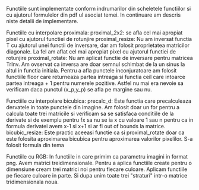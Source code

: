 Functiile sunt implementate conform indrumarilor din scheletele functiilor si cu ajutorul formulelor din pdf ul asociat temei. In continuare am descris niste detalii de implementare.

Functiile cu interpolare proximala:
	proximal_2x2:
		se afla cel mai apropiat pixel cu ajutorul functiei de rotunjire
	proximal_resize:
		Nu am inversat functia T cu ajutorul unei functii de inversare, dar am folosit proprietatea matricilor diagonale.
		La fel am aflat cel mai apropiat pixel cu ajutorul functiei de rotunjire
	proximal_rotate:
		Nu am aplicat functie de inversare pentru matricea TrInv. Am ovservat ca inversa are doar semnul schimbat de la un sinus la altul in functia initiala.
		Pentru a afla punctele inconjuratoare am folosit functiile floor care returneaza partea intreaga si functia ceil care intoarce partea intreaga + 1 pentru numerele pozitive. Astfel nu mai era nevoie sa verificam daca punctul (x_p,y_p) se afla pe margine sau nu.

Functiile cu interpolare bicubica:
	precalc_d:
		Este functia care precalculeaza dervatele in toate punctele din imagine. Am folosit doar un for pentru a calcula toate trei matricile si verificam sa se satisfaca conditiile de la derivate si de exemplu pentru fx sa nu se ia x cu valoare 1 sau n pentru ca in formula derivatei avem x-1 si x+1 si ar fi out of bounds la matrice.
	bicubic_resize:
		Este practic aceeasi functie ca si proximal_rotate doar ca este folosita aproximarea bicubica pentru aproximarea valorilor pixelilor. S-a folosit formula din tema

Functiile cu RGB:
	In functiile in care primim ca parametru imagini in format png. Avem matrici treidimensionale. Pentru a aplica functiile create pentru o dimensiune cream trei matrici noi pentru fiecare culoare. Aplicam functiile pe fiecare culoare in parte. Si dupa unim toate trei "straturi" intr-o matrice tridimensionala noua.

